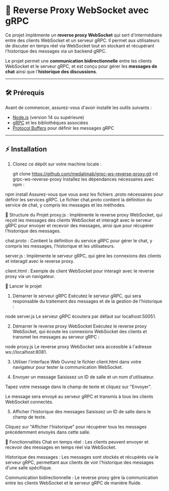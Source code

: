 # 🚀 Reverse Proxy WebSocket avec gRPC

Ce projet implémente un **reverse proxy WebSocket** qui sert d'intermédiaire entre des clients WebSocket et un serveur gRPC. Il permet aux utilisateurs de discuter en temps réel via WebSocket tout en stockant et récupérant l'historique des messages via un backend gRPC.

Le projet permet une **communication bidirectionnelle** entre les clients WebSocket et le serveur gRPC, et est conçu pour gérer les **messages de chat** ainsi que l'**historique des discussions**.

---

## 🛠 Prérequis

Avant de commencer, assurez-vous d'avoir installé les outils suivants :

- [Node.js](https://nodejs.org/) (version 14 ou supérieure)
- [gRPC](https://grpc.io/) et les bibliothèques associées
- [Protocol Buffers](https://developers.google.com/protocol-buffers) pour définir les messages gRPC

---

## ⚡ Installation

1. Clonez ce dépôt sur votre machine locale :


   git clone https://github.com/medalimab/grpc-ws-reverse-proxy.git
   cd grpc-ws-reverse-proxy
Installez les dépendances nécessaires avec npm :


npm install
Assurez-vous que vous avez les fichiers .proto nécessaires pour définir les services gRPC. Le fichier chat.proto contient la définition du service de chat, y compris les messages et les méthodes.

📁 Structure du Projet
proxy.js : Implémente le reverse proxy WebSocket, qui reçoit les messages des clients WebSocket et interagit avec le serveur gRPC pour envoyer et recevoir des messages, ainsi que pour récupérer l'historique des messages.

chat.proto : Contient la définition du service gRPC pour gérer le chat, y compris les messages, l'historique et les utilisateurs.

server.js : Implémente le serveur gRPC, qui gère les connexions des clients et interagit avec le reverse proxy.

client.html : Exemple de client WebSocket pour interagir avec le reverse proxy via un navigateur.

🚀 Lancer le projet
1. Démarrer le serveur gRPC
Exécutez le serveur gRPC, qui sera responsable du traitement des messages et de la gestion de l'historique :


node server.js
Le serveur gRPC écoutera par défaut sur localhost:50051.

2. Démarrer le reverse proxy WebSocket
Exécutez le reverse proxy WebSocket, qui écoute les connexions WebSocket des clients et transmet les messages au serveur gRPC :


node proxy.js
Le reverse proxy WebSocket sera accessible à l'adresse ws://localhost:8081.

3. Utiliser l'interface Web
Ouvrez le fichier client.html dans votre navigateur pour tester la communication WebSocket.

4. Envoyer un message
Saisissez un ID de salle et un nom d'utilisateur.

Tapez votre message dans le champ de texte et cliquez sur "Envoyer".

Le message sera envoyé au serveur gRPC et transmis à tous les clients WebSocket connectés.

5. Afficher l'historique des messages
Saisissez un ID de salle dans le champ de texte.

Cliquez sur "Afficher l'historique" pour récupérer tous les messages précédemment envoyés dans cette salle.

📝 Fonctionnalités
Chat en temps réel : Les clients peuvent envoyer et recevoir des messages en temps réel via WebSocket.

Historique des messages : Les messages sont stockés et récupérés via le serveur gRPC, permettant aux clients de voir l'historique des messages d'une salle spécifique.

Communication bidirectionnelle : Le reverse proxy gère la communication entre les clients WebSocket et le serveur gRPC de manière fluide.











